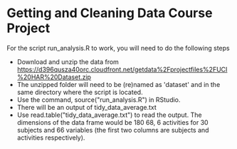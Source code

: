 # Getting and Cleaning Data Course Project
For the script run_analysis.R to work, you will need to do the following steps
- Download and unzip the data from https://d396qusza40orc.cloudfront.net/getdata%2Fprojectfiles%2FUCI%20HAR%20Dataset.zip 
- The unzipped folder will need to be (re)named as 'dataset' and in the same directory where the script is located. 
- Use the command, source("run_analysis.R") in RStudio.
- There will be an output of tidy\_data\_average.txt
- Use read.table("tidy\_data\_average.txt") to read the output. The dimensions of the data frame would be 180 68, 6 activities for 30 subjects and 66 variables (the first two columns are subjects and activities respectively).